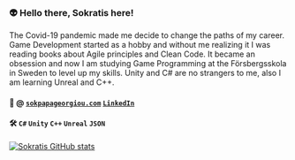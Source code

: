 ### 👽 Hello there, Sokratis here! 

The Covid-19 pandemic made me decide to change the paths of my career.  Game Development started as a hobby and without me realizing it I was reading books about Agile principles and Clean Code.
It became an obsession and now I am studying Game Programming at the Försbergsskola in Sweden to level up my skills.
Unity and C# are no strangers to me, also I am learning Unreal and C++.

#### 🔭 @ [`sokpapageorgiou.com`](https://www.sokpapageorgiou.com/) [`LinkedIn`](https://www.linkedin.com/in/sokratis-papageorgiou-b26b1652/) 

#### 🛠️ `C#` `Unity` `C++` `Unreal` `JSON`

[![Sokratis GitHub stats](https://github-readme-stats.vercel.app/api?username=SokPapageorgiou)](https://github.com/SokPapageorgiou/github-readme-stats)
